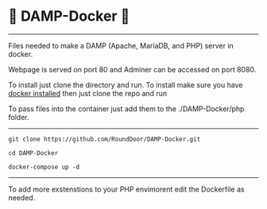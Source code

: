 # 🐋 DAMP-Docker 🐋
------
Files needed to make a DAMP (Apache, MariaDB, and PHP) server in docker.

Webpage is served on port 80 and Adminer can be accessed on port 8080.

To install just clone the directory and run.
To install make sure you have [docker installed](https://docs.docker.com/desktop/install/mac-install/) then just clone the repo and run

To pass files into the container just add them to the ./DAMP-Docker/php folder. 

------

```
git clone https://github.com/RoundDoor/DAMP-Docker.git 

cd DAMP-Docker  

docker-compose up -d
``` 

-------

To add more exstenstions to your PHP envimorent edit the Dockerfile as needed. 


